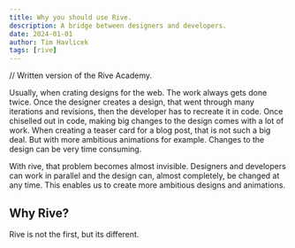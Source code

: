 ```yaml
---
title: Why you should use Rive.
description: A bridge between designers and developers.
date: 2024-01-01
author: Tim Havlicek
tags: [rive]
---
```


// Written version of the Rive Academy.

Usually, when crating designs for the web. The work always gets done twice.
Once the designer creates a design, that went through many iterations and revisions, then the developer has to recreate it in code.
Once chiselled out in code, making big changes to the design comes with a lot of work.
When creating a teaser card for a blog post, that is not such a big deal.
But with more ambitious animations for example. Changes to the design can be very time consuming.

With rive, that problem becomes almost invisible. Designers and developers can work in parallel and the design can, almost completely, be changed at any time.
This enables us to create more ambitious designs and animations.

## Why Rive?

Rive is not the first, but its different.

